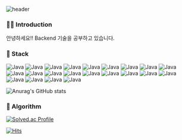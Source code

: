 ![header](https://capsule-render.vercel.app/api?type=waving&fontColor=FFF&color=&height=330&section=header&text=Welcome!&animation=scaleIn&fontSize=90&fontAlignY=44)

### 👩🏻 Introduction
안녕하세요!!
Backend 기술을 공부하고 있습니다.

### 🔧 Stack
![Java](https://img.shields.io/badge/Java-007396.svg?&style=for-the-badge&logo=Java&logoColor=white) ![Java](https://img.shields.io/badge/C-A8B9CC.svg?&style=for-the-badge&logo=C&logoColor=white) ![Java](https://img.shields.io/badge/c++-00599C.svg?&style=for-the-badge&logo=c++&logoColor=white) 
![Java](https://img.shields.io/badge/Spring-6DB33F.svg?&style=for-the-badge&logo=Spring&logoColor=white) ![Java](https://img.shields.io/badge/Spring%20Boot-6DB33F.svg?&style=for-the-badge&logo=Spring%20Boot&logoColor=white) ![Java](https://img.shields.io/badge/Spring%20Security-6DB33F.svg?&style=for-the-badge&logo=Spring%20Security&logoColor=white)
![Java](https://img.shields.io/badge/CSS-1572B6.svg?&style=for-the-badge&logo=CSS&logoColor=white) ![Java](https://img.shields.io/badge/HTML-E34F26.svg?&style=for-the-badge&logo=HTML5&logoColor=white) ![Java](https://img.shields.io/badge/JavaScript-F7DF1E.svg?&style=for-the-badge&logo=JavaScript&logoColor=black) ![Java](https://img.shields.io/badge/jQuery-0769AD.svg?&style=for-the-badge&logo=jQuery&logoColor=white) 
![Java](https://img.shields.io/badge/Vue.js-4FC08D.svg?&style=for-the-badge&logo=Vue.js&logoColor=white) ![Java](https://img.shields.io/badge/Bootstrap-7952B3.svg?&style=for-the-badge&logo=Bootstrap&logoColor=white) 
![Java](https://img.shields.io/badge/MySQL-4479A1.svg?&style=for-the-badge&logo=MySQL&logoColor=white) ![Java](https://img.shields.io/badge/Firebase-FFCA28.svg?&style=for-the-badge&logo=Firebase&logoColor=white)  ![Java](https://img.shields.io/badge/Apache%20Tomcat-F8DC75.svg?&style=for-the-badge&logo=Apache%20Tomcat&logoColor=black)
![Java](https://img.shields.io/badge/Git-F05032.svg?&style=for-the-badge&logo=Git&logoColor=white) ![Java](https://img.shields.io/badge/GitHub-181717.svg?&style=for-the-badge&logo=GitHub&logoColor=white) ![Java](https://img.shields.io/badge/GitLab-FC6D26.svg?&style=for-the-badge&logo=GitLab&logoColor=white) 
![Java](https://img.shields.io/badge/Eclipse%20IDE-2C2255.svg?&style=for-the-badge&logo=Eclipse%20IDE&logoColor=white) ![Java](https://img.shields.io/badge/IntelliJ%20IDEA-000000.svg?&style=for-the-badge&logo=IntelliJ%20IDEA&logoColor=white) ![Java](https://img.shields.io/badge/Visual%20Studio-5C2D91.svg?&style=for-the-badge&logo=Visual%20Studio&logoColor=white) ![Java](https://img.shields.io/badge/Visual%20Studio%20Code-007ACC.svg?&style=for-the-badge&logo=Visual%20Studio%20Code&logoColor=white) 

![Anurag's GitHub stats](https://github-readme-stats.vercel.app/api?username=eunkyung-kim-99&show_icons=true&theme=radical)
### 🥇 Algorithm
[![Solved.ac Profile](http://mazassumnida.wtf/api/v2/generate_badge?boj=bbb381)](https://solved.ac/bbb381/)

[![Hits](https://hits.seeyoufarm.com/api/count/incr/badge.svg?url=https%3A%2F%2Fgithub.com%2Feunkyung-kim-99%2Fhit-counter&count_bg=%23BEE3A2&title_bg=%23FF8484&icon=apachespark.svg&icon_color=%23FFFFFF&title=Hits&edge_flat=true)](https://hits.seeyoufarm.com)
